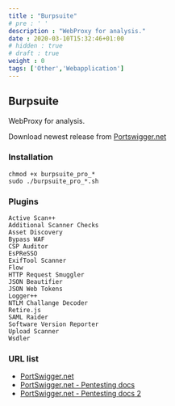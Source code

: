 ```yaml
---
title : "Burpsuite"
# pre : ' '
description : "WebProxy for analysis."
date : 2020-03-10T15:32:46+01:00
# hidden : true
# draft : true
weight : 0
tags: ['Other','Webapplication']
---
```


## Burpsuite

WebProxy for analysis.

Download newest release from [Portswigger.net](https://portswigger.net/burp/releases)

### Installation

```plain
chmod +x burpsuite_pro_*
sudo ./burpsuite_pro_*.sh
```

### Plugins

```plain
Active Scan++
Additional Scanner Checks
Asset Discovery
Bypass WAF
CSP Auditor
EsPReSSO
ExifTool Scanner
Flow
HTTP Request Smuggler
JSON Beautifier
JSON Web Tokens
Logger++
NTLM Challange Decoder
Retire.js
SAML Raider
Software Version Reporter
Upload Scanner
Wsdler
```

### URL list

* [PortSwigger.net](https://portswigger.net/)
* [PortSwigger.net - Pentesting docs](https://portswigger.net/testers/penetration-testing-tools)
* [PortSwigger.net - Pentesting docs 2](https://portswigger.net/burp/documentation/desktop/penetration-testing)
